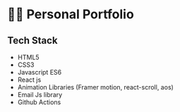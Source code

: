 # 👨‍💻 Personal Portfolio



## Tech Stack

- HTML5
- CSS3
- Javascript ES6
- React js
- Animation Libraries (Framer motion, react-scroll, aos)
- Email Js library
- Github Actions
